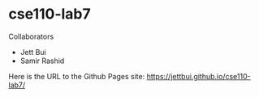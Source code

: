 # cse110-lab7

Collaborators

- Jett Bui
- Samir Rashid

Here is the URL to the Github Pages site: <https://jettbui.github.io/cse110-lab7/>
